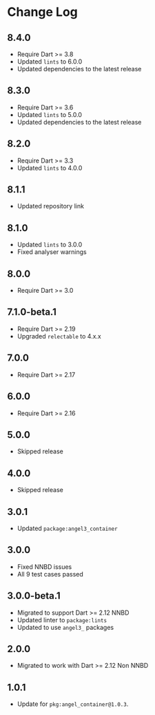 # Change Log

## 8.4.0

* Require Dart >= 3.8
* Updated `lints` to 6.0.0
* Updated dependencies to the latest release

## 8.3.0

* Require Dart >= 3.6
* Updated `lints` to 5.0.0
* Updated dependencies to the latest release

## 8.2.0

* Require Dart >= 3.3
* Updated `lints` to 4.0.0

## 8.1.1

* Updated repository link

## 8.1.0

* Updated `lints` to 3.0.0
* Fixed analyser warnings

## 8.0.0

* Require Dart >= 3.0

## 7.1.0-beta.1

* Require Dart >= 2.19
* Upgraded `relectable` to 4.x.x

## 7.0.0

* Require Dart >= 2.17

## 6.0.0

* Require Dart >= 2.16

## 5.0.0

* Skipped release

## 4.0.0

* Skipped release

## 3.0.1

* Updated `package:angel3_container`

## 3.0.0

* Fixed NNBD issues
* All 9 test cases passed

## 3.0.0-beta.1

* Migrated to support Dart >= 2.12 NNBD
* Updated linter to `package:lints`
* Updated to use `angel3_` packages

## 2.0.0

* Migrated to work with Dart >= 2.12 Non NNBD

## 1.0.1

* Update for `pkg:angel_container@1.0.3`.
